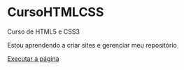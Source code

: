 # CursoHTMLCSS
 Curso de HTML5 e CSS3

Estou aprendendo a criar sites e gerenciar meu repositório

<a href='https://bonetticrvg.github.io/CursoHTMLCSS/Projeto-Nivel2/android'> Executar a página </a>